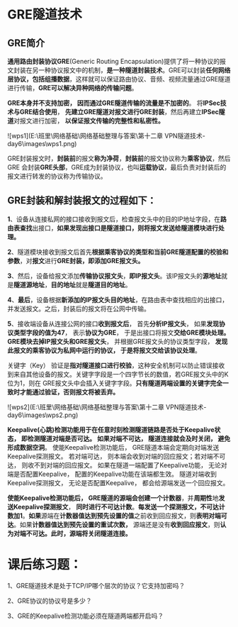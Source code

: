 # **GRE隧道技术**

## GRE简介

**通用路由封装协议GRE**(Generic Routing Encapsulation)提供了将一种协议的报文封装在另一种协议报文中的机制，**是一种隧道封装技术**。GRE可以封装**任何网络层协议，包括组播数据**，这样就可以保证路由协议、音频、视频流量通过GRE隧道进行传输，**GRE可以解决异种网络的传输问题**。

**GRE本身并不支持加密， 因而通过GRE隧道传输的流量是不加密的**。 将**IPSec技术与GRE结合使用**， **先建立GRE隧道对报文进行GRE封装**，然后再建立**IPSec隧道**对报文进行加密， **以保证报文传输的完整性和私密性。**



![wps1](E:\班里\网络基础\网络基础整理与答案\第十二章 VPN隧道技术-day6\images\wps1.png)

GRE封装报文时，**封装前**的报文**称为净荷**，**封装前**的报文协议称为**乘客协议**，然后GRE 会封装**GRE头部**，GRE成为封装协议，也叫**运载协议**，最后负责对封装后的报文进行转发的协议称为传输协议。



## GRE封装和解封装报文的过程如下：

**1**、设备从连接私网的接口接收到报文后，检查报文头中的目的IP地址字段，在**路由表查找**出接口，**如果发现出接口是隧道接口，则将报文发送给隧道模块进行处理。**

**2**、隧道模块接收到报文后首先**根据乘客协议的类型和当前GRE隧道配置的校验和参数**，对**报文**进行**GRE封装，即添加GRE报文头。**

**3**、然后，设备给报文添加**传输协议报文头**，**即IP报文头**。该IP报文头的**源地址**就是**隧道源地址**，**目的地址**就是**隧道目的地址**。

**4**、**最后**，设备根据**新添加的IP报文头目的地址**，在路由表中查找相应的出接口，并发送报文。之后，封装后的报文将在公网中传输。

**5**、接收端设备从连接公网的接口**收到报文后**， 首先**分析IP报文头**， 如果**发现协议类型字段的值为47**， 表示**协议为GRE**， 于是出接口将报文**交给GRE模块处理。 GRE模块去掉IP报文头和GRE报文头**， 并根据GRE报文头的协议类型字段， **发现此报文的乘客协议为私网中运行的协议， 于是将报文交给该协议处理**。

关键字（Key） 验证是**指对隧道接口进行校验**，这种安全机制可以防止错误接收到来自其他设备的报文。关键字字段是一个四字节长的数值，若GRE报文头中的K位为1，则在 GRE报文头中会插入关键字字段。**只有隧道两端设置的关键字完全一致时才能通过验证，否则报文将被丢弃。**



![wps2](E:\班里\网络基础\网络基础整理与答案\第十二章 VPN隧道技术-day6\images\wps2.png)

**Keepalive(心跳)检测功能用于在任意时刻检测隧道链路是否处于Keepalive状态， 即检测隧道对端是否可达。 如果对端不可达， 隧道连接就会及时关闭， 避免形成数据空洞**。 使能Keepalive检测功能后， GRE隧道本端会定期向对端发送Keepalive探测报文。 若对端可达， 则本端会收到对端的回应报文；若对端不可达， 则收不到对端的回应报文。 如果在隧道一端配置了Keepalive功能， 无论对端是否配置Keepalive， 配置的Keepalive功能在该端都生效。 隧道对端收到Keepalive探测报文， 无论是否配置Keepalive， 都会给源端发送一个回应报文。

**使能Keepalive检测功能后， GRE隧道的源端会创建一个计数器**，并**周期性**地**发送Keepalive探测报文**， **同时进行不可达计数**。**每发送一个探测报文，不可达计数加1**。**如果**源端在**计数器值达到预先设置的值**之前收到回应报文，则**表明对端可达**。如果**计数器值达到预先设置的重试次数，** 源端还是没有**收到回应报文**，则**认为对端不可达。此时，源端将关闭隧道连接。**

 

# **课后练习题：**

1、GRE隧道技术是处于TCP/IP哪个层次的协议？它支持加密吗？

2、GRE协议的协议号是多少？

3、GRE的Keepalive检测功能必须在隧道两端都开启吗？

 

 

 